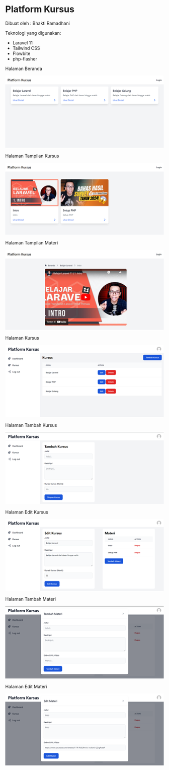 # Platform Kursus

Dibuat oleh : Bhakti Ramadhani

Teknologi yang digunakan:
- Laravel 11
- Tailwind CSS
- Flowbite
- php-flasher


Halaman Beranda

![Halaman Beranda](https://github.com/bhaktiramadhani/platform-kursus/blob/main/screenshot/halaman-beranda.png)

Halaman Tampilan Kursus

![Halaman Tampilan Kursus](https://github.com/bhaktiramadhani/platform-kursus/blob/main/screenshot/halaman-preview-kursus.png)

Halaman Tampilan Materi

![Halaman Tampilan Materi](https://github.com/bhaktiramadhani/platform-kursus/blob/main/screenshot/halaman-preview-materi.jpg)

Halaman Kursus

![Halaman Kursus](https://github.com/bhaktiramadhani/platform-kursus/blob/main/screenshot/halaman-kursus.png)

Halaman Tambah Kursus

![Halaman Tambah Kursus](https://github.com/bhaktiramadhani/platform-kursus/blob/main/screenshot/halaman-tambah-kursus.png)

Halaman Edit Kursus

![Halaman Edit Kursus](https://github.com/bhaktiramadhani/platform-kursus/blob/main/screenshot/halaman-edit-kursus.png)

Halaman Tambah Materi

![Halaman Tambah Materi](https://github.com/bhaktiramadhani/platform-kursus/blob/main/screenshot/tambah-materi.png)

Halaman Edit Materi

![Halaman Edit Materi](https://github.com/bhaktiramadhani/platform-kursus/blob/main/screenshot/edit-materi.png)

